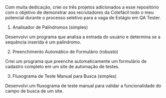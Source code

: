 Com muita dedicação, criei os três projetos adicionados a esse repositório com o objetivo de demonstrar aos recrutadores da Cotefácil todo o meu potencial durante o processo seletivo para a vaga de Estágio em QA Tester.

1. Analisador de Palíndromos (simples)

Desenvolvi um programa que analisa a entrada do usuário e determina se a sequência inserida é um palíndromo.


2. Preenchimento Automático de Formulário (robusto)

Criei um programa que preenche automaticamente um formulário de cadastro completo em um site de automação de testes.


3. Fluxograma de Teste Manual para Busca (simples)

Desenvolvi um fluxograma de teste manual para validar a funcionalidade do campo de busca de um site.
